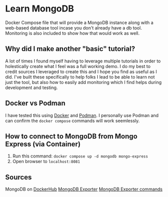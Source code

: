 # Learn MongoDB

Docker Compose file that will provide a MongoDB instance along with a web-based database tool incase you don't already have a db tool. Monitoring is also included to show how that would work as well.

## Why did I make another "basic" tutorial?
A lot of times I found myself having to leverage multiple tutorials in order to holestically create what I feel was a full working demo.  I do my best to credit sources I leveraged to create this and I hope you find as useful as I did.  I've built these specifically to help folks I lead to be able to learn not just the tool, but also how to easily add monitoring which I find helps during development and testing.

## Docker vs Podman
I have tested this using [Docker](https://docker.com) and [Podman](https://podman.io/).  I personally use Podman and can confirm the `docker compose` commands will work seemlessly.

## How to connect to MongoDB from Mongo Express (via Container)
1. Run this command: ``` docker compose up -d mongodb mongo-express ```
2. Open browser to ``` localhost:8081 ```

## Sources
MongoDB on [DockerHub](https://hub.docker.com/_/mongo)
[MongoDB Exporter](https://github.com/percona/mongodb_exporter/) 
[MongoDB Exporter commands](https://forums.percona.com/t/prometheus-mongodb-exporter/16447)

